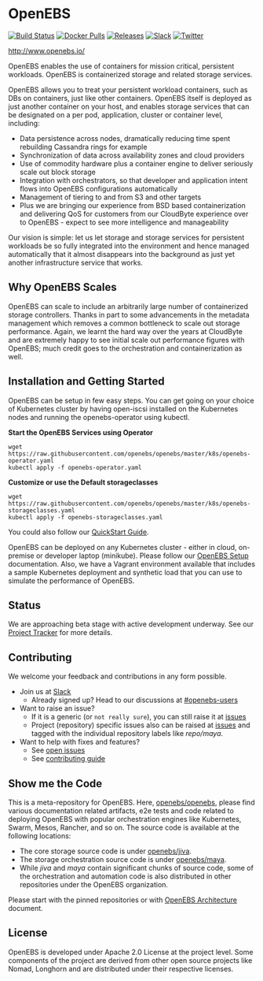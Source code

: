 # OpenEBS

[![Build Status](https://img.shields.io/travis/openebs/openebs/master.svg?style=flat-square)](https://travis-ci.org/openebs/jiva)
[![Docker Pulls](https://img.shields.io/docker/pulls/openebs/jiva.svg?style=flat-square)](https://hub.docker.com/r/openebs/jiva/)
[![Releases](https://img.shields.io/github/release/openebs/openebs/all.svg?style=flat-square)](https://github.com/openebs/openebs/releases)
[![Slack](https://img.shields.io/badge/slack-1/820-ff1493.svg?style=flat-square)]( https://openebsslacksignup.herokuapp.com/)
[![Twitter](https://img.shields.io/twitter/follow/openebs.svg?style=social&label=Follow)](https://twitter.com/intent/follow?screen_name=openebs)

http://www.openebs.io/
 
OpenEBS enables the use of containers for mission critical, persistent workloads.  OpenEBS is containerized storage and related storage services.   
 
OpenEBS allows you to treat your persistent workload containers, such as DBs on containers, just like other containers.  OpenEBS itself is deployed as just another container on your host, and enables storage services that can be designated on a per pod, application, cluster or container level, including:   
- Data persistence across nodes, dramatically reducing time spent rebuilding Cassandra rings for example
- Synchronization of data across availability zones and cloud providers
- Use of commodity hardware plus a container engine to deliver seriously scale out block storage
- Integration with orchestrators, so that developer and application intent flows into OpenEBS configurations automatically
- Management of tiering to and from S3 and other targets
- Plus we are bringing our experience from BSD based containerization and delivering QoS for customers from our CloudByte experience over to OpenEBS - expect to see more intelligence and manageability 
  
Our vision is simple: let us let storage and storage services for persistent workloads be so fully integrated into the environment and hence managed automatically that it almost disappears into the background as just yet another infrastructure service that works.  
 
## Why OpenEBS Scales
 
OpenEBS can scale to include an  arbitrarily large number of containerized storage controllers. Thanks in part to some advancements in the metadata management which removes a common bottleneck to scale out storage performance. Again, we learnt the hard way over the years at CloudByte and are extremely happy to see initial scale out performance figures with OpenEBS; much credit goes to the orchestration and containerization as well.
 
## Installation and Getting Started
 
OpenEBS can be setup in few easy steps.  You can get going on your choice of Kubernetes cluster by having open-iscsi installed on the Kubernetes nodes and running the openebs-operator using kubectl. 

**Start the OpenEBS Services using Operator**
```
wget https://raw.githubusercontent.com/openebs/openebs/master/k8s/openebs-operator.yaml
kubectl apply -f openebs-operator.yaml
```
**Customize or use the Default storageclasses**
```
wget https://raw.githubusercontent.com/openebs/openebs/master/k8s/openebs-storageclasses.yaml
kubectl apply -f openebs-storageclasses.yaml
```
You could also follow our [QuickStart Guide](https://docs.openebs.io/docs/overview.html).

OpenEBS can be deployed on any Kubernetes cluster - either in cloud, on-premise or developer laptop (minikube). Please follow our [OpenEBS Setup](https://docs.openebs.io/docs/overview.html) documentation. Also, we have a Vagrant environment available that includes a sample Kubernetes deployment and synthetic load that you can use to simulate the performance of OpenEBS. 

 
## Status
We are approaching beta stage with active development underway. See our [Project Tracker](https://github.com/openebs/openebs/wiki/Project-Tracker) for more details.
 
## Contributing
 
We welcome your feedback and contributions in any form possible.  
 
- Join us at [Slack](https://openebsslacksignup.herokuapp.com/)
  - Already signed up? Head to our discussions at [#openebs-users](https://openebs-community.slack.com/messages/openebs-users/)
- Want to raise an issue?
  - If it is a generic (or `not really sure`), you can still raise it at [issues](https://github.com/openebs/openebs/issues)
  - Project (repository) specific issues also can be raised at [issues](https://github.com/openebs/openebs/issues) and tagged with the individual repository labels like *repo/maya*.
- Want to help with fixes and features?
  - See [open issues](https://github.com/openebs/openebs/labels)
  - See [contributing guide](./CONTRIBUTING.md)

## Show me the Code

This is a meta-repository for OpenEBS. Here, [openebs/openebs](https://github.com/openebs/openebs), please find various documentation related artifacts, e2e tests and code related to deploying OpenEBS with popular orchestration engines like Kubernetes, Swarm, Mesos, Rancher, and so on. The source code is available at the following locations:
- The core storage source code is under [openebs/jiva](https://github.com/openebs/jiva).
- The storage orchestration source code is under [openebs/maya](https://github.com/openebs/maya).
- While *jiva* and *maya* contain significant chunks of source code, some of the orchestration and automation code is also distributed in other repositories under the OpenEBS organization. 

Please start with the pinned repositories or with [OpenEBS Architecture](./contribute/design/README.md) document. 


## License

OpenEBS is developed under Apache 2.0 License at the project level. 
Some components of the project are derived from other open source projects like Nomad, Longhorn 
and are distributed under their respective licenses. 

